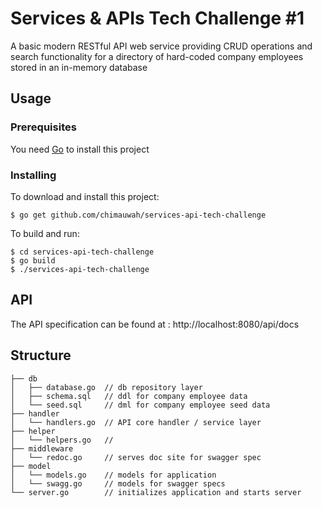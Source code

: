 # Services & APIs Tech Challenge #1

A basic modern RESTful API web service providing CRUD operations and search functionality for a directory of hard-coded company employees stored in an in-memory database

## Usage

### Prerequisites

You need [Go](https://golang.org/dl/) to install this project


### Installing

To download and install this project:

```
$ go get github.com/chimauwah/services-api-tech-challenge
```

To build and run:

```
$ cd services-api-tech-challenge
$ go build
$ ./services-api-tech-challenge
```

## API

The API specification can be found at : http://localhost:8080/api/docs


## Structure
```
├── db               
│   ├── database.go  // db repository layer
│   ├── schema.sql   // ddl for company employee data
│   └── seed.sql     // dml for company employee seed data
├── handler          
│   └── handlers.go  // API core handler / service layer
├── helper
│   └── helpers.go   // 
├── middleware
│   └── redoc.go     // serves doc site for swagger spec
├── model
│   └── models.go    // models for application
│   └── swagg.go     // models for swagger specs
└── server.go        // initializes application and starts server
```


